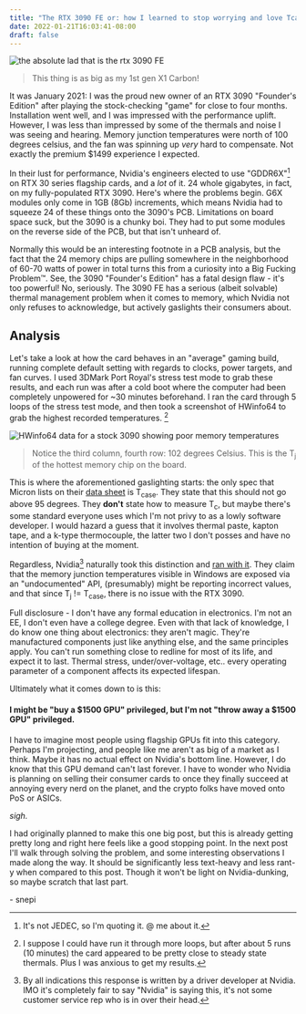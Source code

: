 ```yaml
---
title: "The RTX 3090 FE or: how I learned to stop worrying and love Tcase"
date: 2022-01-21T16:03:41-08:00
draft: false
---
```


<img
  src="/images/3090-chonk.jpg"
  alt="the absolute lad that is the rtx 3090 FE">

> This thing is as big as my 1st gen X1 Carbon!

It was January 2021: I was the proud new owner of an RTX 3090 "Founder's Edition" after playing the stock-checking "game" for close to four months. Installation went well, and I was impressed with the performance uplift. However, I was less than impressed by some of the thermals and noise I was seeing and hearing. Memory junction temperatures were north of 100 degrees celsius, and the fan was spinning up *very* hard to compensate. Not exactly the premium $1499 experience I expected.

In their lust for performance, Nvidia's engineers elected to use "GDDR6X"[^1] on RTX 30 series flagship cards, and a *lot* of it. 24 whole gigabytes, in fact, on my fully-populated RTX 3090. Here's where the problems begin. G6X modules only come in 1GB (8Gb) increments, which means Nvidia had to squeeze 24 of these things onto the 3090's PCB. Limitations on board space suck, but the 3090 is a chunky boi. They had to put some modules on the reverse side of the PCB, but that isn't unheard of.

Normally this would be an interesting footnote in a PCB analysis, but the fact that the 24 memory chips are pulling somewhere in the neighborhood of 60-70 watts of power in total turns this from a curiosity into a Big Fucking Problem™. See, the 3090 "Founder's Edition" has a fatal design flaw - it's too powerful! No, seriously. The 3090 FE has a serious (albeit solvable) thermal management problem when it comes to memory, which Nvidia not only refuses to acknowledge, but actively gaslights their consumers about.

## Analysis

Let's take a look at how the card behaves in an "average" gaming build, running complete default setting with regards to clocks, power targets, and fan curves. I used 3DMark Port Royal's stress test mode to grab these results, and each run was after a cold boot where the computer had been completely unpowered for ~30 minutes beforehand. I ran the card through 5 loops of the stress test mode, and then took a screenshot of HWinfo64 to grab the highest recorded temperatures. [^2]

<img
  src="/images/3090-hwinfo-stock.png"
  alt="HWinfo64 data for a stock 3090 showing poor memory temperatures">
  
> Notice the third column, fourth row: 102 degrees Celsius. This is the T<sub>j</sub> of the hottest memory chip on the board. 

This is where the aforementioned gaslighting starts: the only spec that Micron lists on their [data sheet](https://media-www.micron.com/-/media/client/global/documents/products/data-sheet/dram/gddr/gddr6/gddr6x_sgram_8gb_brief.pdf?rev=161547726f0b45239d3da37ef29b09bf) is T<sub>case</sub>. They state that this should not go above 95 degrees. They **don't** state how to measure T<sub>c</sub>, but maybe there's some standard everyone uses which I'm not privy to as a lowly software developer. I would hazard a guess that it involves thermal paste, kapton tape, and a k-type thermocouple, the latter two I don't posses and have no intention of buying at the moment.

Regardless, Nvidia[^3] naturally took this distinction and [ran with it](https://forums.developer.nvidia.com/t/request-gpu-memory-junction-temperature-via-nvidia-smi-or-nvml-api/168346/160). They claim that the memory junction temperatures visible in Windows are exposed via an "undocumented" API, (presumably) might be reporting incorrect values, and that since T<sub>j</sub> != T<sub>case</sub>, there is no issue with the RTX 3090.

Full disclosure - I don't have any formal education in electronics. I'm not an EE, I don't even have a college degree. Even with that lack of knowledge, I do know one thing about electronics: they aren't magic. They're manufactured components just like anything else, and the same principles apply. You can't run something close to redline for most of its life, and expect it to last. Thermal stress, under/over-voltage, etc.. every operating parameter of a component affects its expected lifespan.

Ultimately what it comes down to is this: 

#### I might be "buy a $1500 GPU" privileged, but I'm not "throw away a $1500 GPU" privileged.

I have to imagine most people using flagship GPUs fit into this category. Perhaps I'm projecting, and people like me aren't as big of a market as I think. Maybe it has no actual effect on Nvidia's bottom line. However, I do know that this GPU demand can't last forever. I have to wonder who Nvidia is planning on selling their consumer cards to once they finally succeed at annoying every nerd on the planet, and the crypto folks have moved onto PoS or ASICs.

*sigh.*

I had originally planned to make this one big post, but this is already getting pretty long and right here feels like a good stopping point. In the next post I'll walk through solving the problem, and some interesting observations I made along the way. It should be significantly less text-heavy and less rant-y when compared to this post. Though it won't be light on Nvidia-dunking, so maybe scratch that last part.

\- snepi

[^1]: It's not JEDEC, so I'm quoting it. @ me about it.
[^2]: I suppose I could have run it through more loops, but after about 5 runs (10 minutes) the card appeared to be pretty close to steady state thermals. Plus I was anxious to get my results.
[^3]: By all indications this response is written by a driver developer at Nvidia. IMO it's completely fair to say "Nvidia" is saying this, it's not some customer service rep who is in over their head.

